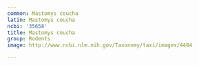 ```yaml
---
common: Mastomys coucha
latin: Mastomys coucha
ncbi: '35658'
title: Mastomys coucha
group: Rodents
image: http://www.ncbi.nlm.nih.gov/Taxonomy/taxi/images/4484

---
```

